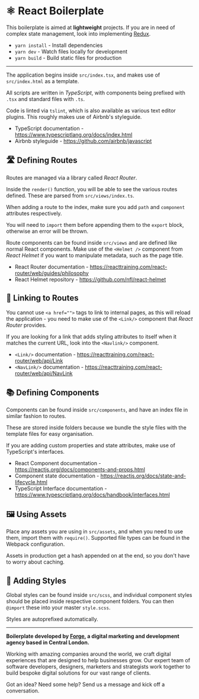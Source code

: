 # ⚛️ React Boilerplate

This boilerplate is aimed at **lightweight** projects. If you are in need of complex state management, look into implementing [Redux](https://github.com/reactjs/react-redux).

- `yarn install` - Install dependencies
- `yarn dev` - Watch files locally for development
- `yarn build` - Build static files for production

---

The application begins inside `src/index.tsx`, and makes use of `src/index.html` as a template.

All scripts are written in _TypeScript_, with components being prefixed with `.tsx` and standard files with `.ts`. 

Code is linted via `tslint`, which is also available as various text editor plugins. This roughly makes use of Airbnb's styleguide.

- TypeScript documentation - https://www.typescriptlang.org/docs/index.html
- Airbnb styleguide - https://github.com/airbnb/javascript

## 🛣️ Defining Routes

Routes are managed via a library called _React Router_.

Inside the `render()` function, you will be able to see the various routes defined. These are parsed from `src/views/index.ts`.

When adding a route to the index, make sure you add `path` and `component` attributes respectively.

You will need to `import` them before appending them to the `export` block, otherwise an error will be thrown.

Route components can be found inside `src/views` and are defined like normal React components. Make use of the `<Helmet />` component from _React Helmet_ if you want to manipulate metadata, such as the page title.

- React Router documentation - https://reacttraining.com/react-router/web/guides/philosophy
- React Helmet repository - https://github.com/nfl/react-helmet

## 🔗 Linking to Routes

You cannot use `<a href="">` tags to link to internal pages, as this will reload the application - you need to make use of the `<Link/>` component that _React Router_ provides.

If you are looking for a link that adds styling attributes to itself when it matches the current URL, look into the `<Navlink/>` component.

- `<Link/>` documentation - https://reacttraining.com/react-router/web/api/Link
- `<NavLink/>` documentation - https://reacttraining.com/react-router/web/api/NavLink

## 📚 Defining Components

Components can be found inside `src/components`, and have an index file in similar fashion to routes.

These are stored inside folders because we bundle the style files with the template files for easy organisation.

If you are adding custom properties and state attributes, make use of TypeScript's interfaces.

- React Component documentation - https://reactjs.org/docs/components-and-props.html
- Component state documentation - https://reactjs.org/docs/state-and-lifecycle.html
- TypeScript Interface documentation - https://www.typescriptlang.org/docs/handbook/interfaces.html

## 🖼️ Using Assets

Place any assets you are using in `src/assets`, and when you need to use them, import them with `require()`. Supported file types can be found in the Webpack configuration.

Assets in production get a hash appended on at the end, so you don't have to worry about caching.

## 🎨 Adding Styles

Global styles can be found inside `src/scss`, and individual component styles should be placed inside respective component folders. You can then `@import` these into your master `style.scss`.

Styles are autoprefixed automatically.

---

**Boilerplate developed by [Forge](https://forge.uk), a digital marketing and development agency based in Central London.**

Working with amazing companies around the world, we craft digital experiences that are designed to help businesses grow. Our expert team of software developers, designers, marketers and strategists work together to build bespoke digital solutions for our vast range of clients.

Got an idea? Need some help? Send us a message and kick off a conversation.

